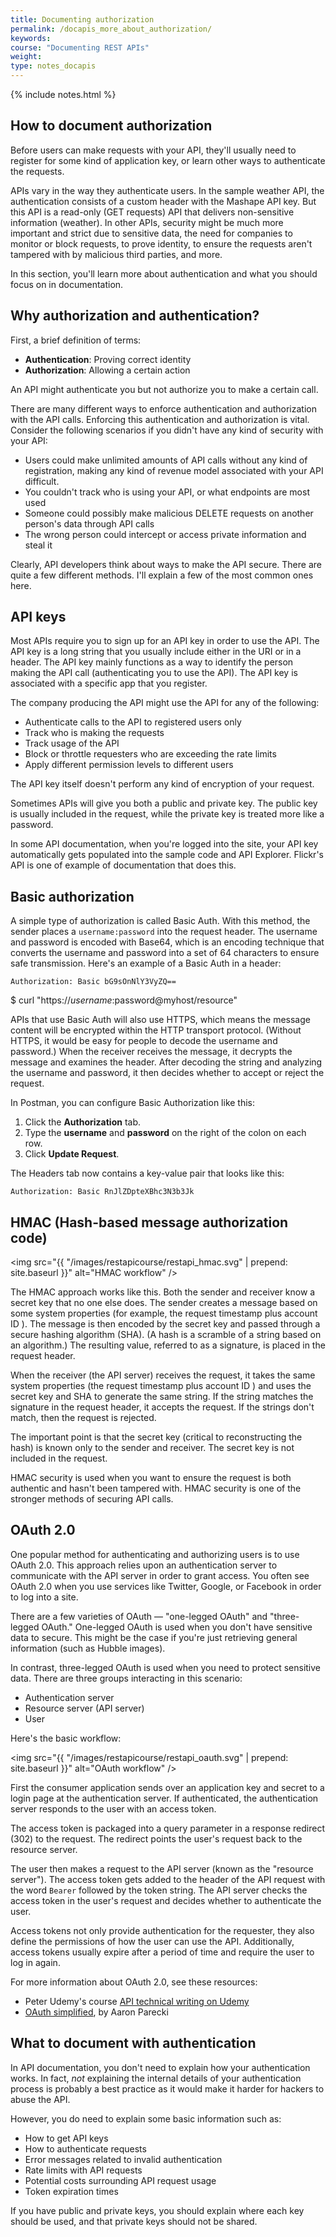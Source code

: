```yaml
---
title: Documenting authorization
permalink: /docapis_more_about_authorization/
keywords: 
course: "Documenting REST APIs"
weight: 
type: notes_docapis
---
```

{% include notes.html %}

## How to document authorization

Before users can make requests with your API, they'll usually need to register for some kind of application key, or learn other ways to authenticate the requests.

APIs vary in the way they authenticate users. In the sample weather API, the authentication consists of a custom header with the Mashape API key. But this API is a read-only (GET requests) API that delivers non-sensitive information (weather). In other APIs, security might be much more important and strict due to sensitive data, the need for companies to monitor or block requests, to prove identity, to ensure the requests aren't tampered with by malicious third parties, and more.

In this section, you'll learn more about authentication and what you should focus on in documentation.

## Why authorization and authentication?

First, a brief definition of terms:

* **Authentication**: Proving correct identity
* **Authorization**: Allowing a certain action

An API might authenticate you but not authorize you to make a certain call.

There are many different ways to enforce authentication and authorization with the API calls. Enforcing this authentication and authorization is vital. Consider the following scenarios if you didn't have any kind of security with your API:

* Users could make unlimited amounts of API calls without any kind of registration, making any kind of revenue model associated with your API difficult.
* You couldn't track who is using your API, or what endpoints are most used
* Someone could possibly make malicious DELETE requests on another person's data through API calls
* The wrong person could intercept or access private information and steal it

Clearly, API developers think about ways to make the API secure. There are quite a few different methods. I'll explain a few of the most common ones here.

## API keys

Most APIs require you to sign up for an API key in order to use the API. The API key is a long string that you usually include either in the URI or in a header. The API key mainly functions as a way to identify the person making the API call (authenticating you to use the API). The API key is associated with a specific app that you register.

The company producing the API might use the API for any of the following:

* Authenticate calls to the API to registered users only
* Track who is making the requests
* Track usage of the API
* Block or throttle requesters who are exceeding the rate limits
* Apply different permission levels to different users

The API key itself doesn't perform any kind of encryption of your request.

Sometimes APIs will give you both a public and private key. The public key is usually included in the request, while the private key is treated more like a password.

In some API documentation, when you're logged into the site, your API key automatically gets populated into the sample code and API Explorer. Flickr's API is one of example of documentation that does this.

## Basic authorization

A simple type of authorization is called Basic Auth. With this method, the sender places a `username:password` into the request header. The username and password is encoded with Base64, which is an encoding technique that converts the username and password into a set of 64 characters to ensure safe transmission. Here's an example of a Basic Auth in a header:

```
Authorization: Basic bG9sOnNlY3VyZQ==
```

$ curl "https://$username:$password@myhost/resource"


APIs that use Basic Auth will also use HTTPS, which means the message content will be encrypted within the HTTP transport protocol. (Without HTTPS, it would be easy for people to decode the username and password.) When the receiver receives the message, it decrypts the message and examines the header. After decoding the string and analyzing the username and password, it then decides whether to accept or reject the request.

In Postman, you can configure Basic Authorization like this:

1. Click the **Authorization** tab.
2. Type the **username** and **password** on the right of the colon on each row.
3. Click **Update Request**.

The Headers tab now contains a key-value pair that looks like this:

```
Authorization: Basic RnJlZDpteXBhc3N3b3Jk
```


## HMAC (Hash-based message authorization code)

<img src="{{ "/images/restapicourse/restapi_hmac.svg" | prepend: site.baseurl }}" alt="HMAC workflow" />

The HMAC approach works like this. Both the sender and receiver know a secret key that no one else does. The sender creates a message based on some system properties (for example, the request timestamp plus account ID ). The message is then encoded by the secret key and passed through a secure hashing algorithm (SHA). (A hash is a scramble of a string based on an algorithm.) The resulting value, referred to as a signature, is placed in the request header.

When the receiver (the API server) receives the request, it takes the same system properties (the request timestamp plus account ID ) and uses the secret key and SHA to generate the same string. If the string matches the signature in the request header, it accepts the request. If the strings don't match, then the request is rejected.

The important point is that the secret key (critical to reconstructing the hash) is known only to the sender and receiver. The secret key is not included in the request.

HMAC security is used when you want to ensure the request is both authentic and hasn't been tampered with. HMAC security is one of the stronger methods of securing API calls.

## OAuth 2.0

One popular method for authenticating and authorizing users is to use OAuth 2.0. This approach relies upon an authentication server to communicate with the API server in order to grant access. You often see OAuth 2.0 when you use services like Twitter, Google, or Facebook in order to log into a site.

There are a few varieties of OAuth &mdash; "one-legged OAuth" and "three-legged OAuth." One-legged OAuth is used when you don't have sensitive data to secure. This might be the case if you're just retrieving general information (such as Hubble images).

In contrast, three-legged OAuth is used when you need to protect sensitive data. There are three groups interacting in this scenario:

* Authentication server
* Resource server (API server)
* User

Here's the basic workflow:

<img src="{{ "/images/restapicourse/restapi_oauth.svg" | prepend: site.baseurl }}" alt="OAuth workflow" />

First the consumer application sends over an application key and secret to a login page at the authentication server. If authenticated, the authentication server responds to the user with an access token.

The access token is packaged into a query parameter in a response redirect (302) to the request. The redirect points the user's request back to the resource server.

The user then makes a request to the API server (known as the "resource server"). The access token gets added to the header of the API request with the word `Bearer` followed by the token string. The API server checks the access token in the user's request and decides whether to authenticate the user.

Access tokens not only provide authentication for the requester, they also define the permissions of how the user can use the API. Additionally, access tokens usually expire after a period of time and require the user to log in again.

For more information about OAuth 2.0, see these resources:

* Peter Udemy's course [API technical writing on Udemy](https://www.udemy.com/learn-api-technical-writing-2-rest-for-writers/)
* [OAuth simplified](https://aaronparecki.com/articles/2012/07/29/1/oauth2-simplified), by Aaron Parecki

## What to document with authentication

In API documentation, you don't need to explain how your authentication works. In fact, *not* explaining the internal details of your authentication process is probably a best practice as it would make it harder for hackers to abuse the API.

However, you do need to explain some basic information such as:

* How to get API keys
* How to authenticate requests
* Error messages related to invalid authentication
* Rate limits with API requests
* Potential costs surrounding API request usage
* Token expiration times

If you have public and private keys, you should explain where each key should be used, and that private keys should not be shared.